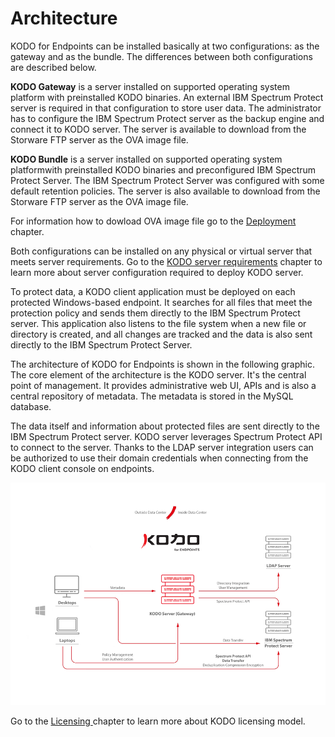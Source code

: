 # Architecture

KODO for Endpoints can be installed basically at two configurations: as the gateway and as the bundle. The differences between both configurations are described below. 

**KODO Gateway** is a server installed on supported operating system platform with preinstalled KODO binaries. An external IBM Spectrum Protect server is required in that configuration to store user data. The administrator has to configure the IBM Spectrum Protect server as the backup engine and connect it to KODO server. The server is available to download from the Storware FTP server as the OVA image file. 

**KODO Bundle** is a server  installed on supported operating system platformwith preinstalled KODO binaries and preconfigured IBM Spectrum Protect Server. The IBM Spectrum Protect Server was configured with some default retention policies. The server is also available to download from the Storware FTP server as the OVA image file. 

For information how to dowload OVA image file go to the  [Deployment ](../deployment/)chapter. 

Both configurations can be installed on any physical or virtual server that meets server requirements. Go to the [KODO server requirements](kodo-server-configurations.md) chapter to learn more about server configuration required to deploy KODO server.

To protect data, a KODO client application must be deployed on each protected Windows-based endpoint. It searches for all files that meet the protection policy and sends them directly to the IBM Spectrum Protect server. This application also listens to the file system when a new file or directory is created, and all changes are tracked and the data is also sent directly to the IBM Spectrum Protect Server.

The architecture of KODO for Endpoints is shown in the following graphic. The core element of the architecture is the KODO server. It's the central point of management. It provides administrative web UI, APIs and is also a central repository of metadata. The metadata is stored in the MySQL database.  

The data itself and information about protected files are sent directly to the IBM Spectrum Protect server. KODO server leverages Spectrum Protect API to connect to the server. Thanks to the LDAP server integration users can be authorized to use their domain credentials when connecting from the KODO client console on endpoints.  

![](../.gitbook/assets/image%20%287%29.png)

Go to the [Licensing ](licensing.md)chapter to learn more about KODO licensing model.

